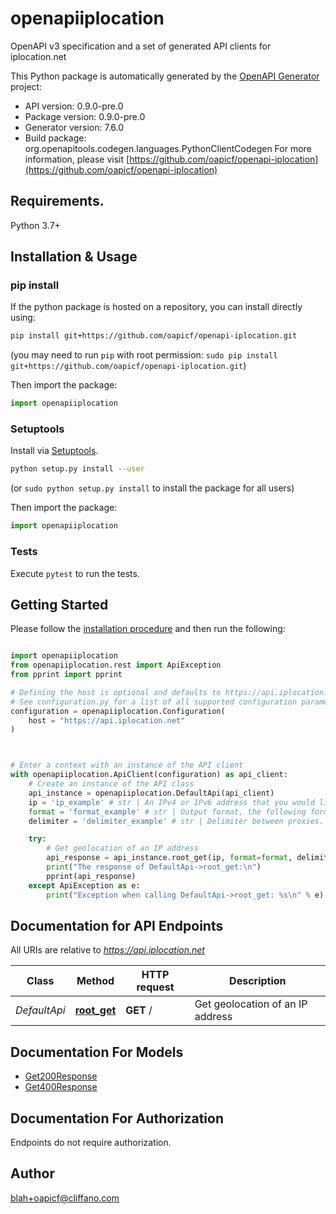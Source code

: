 # openapiiplocation
OpenAPI v3 specification and a set of generated API clients for iplocation.net

This Python package is automatically generated by the [OpenAPI Generator](https://openapi-generator.tech) project:

- API version: 0.9.0-pre.0
- Package version: 0.9.0-pre.0
- Generator version: 7.6.0
- Build package: org.openapitools.codegen.languages.PythonClientCodegen
For more information, please visit [https://github.com/oapicf/openapi-iplocation](https://github.com/oapicf/openapi-iplocation)

## Requirements.

Python 3.7+

## Installation & Usage
### pip install

If the python package is hosted on a repository, you can install directly using:

```sh
pip install git+https://github.com/oapicf/openapi-iplocation.git
```
(you may need to run `pip` with root permission: `sudo pip install git+https://github.com/oapicf/openapi-iplocation.git`)

Then import the package:
```python
import openapiiplocation
```

### Setuptools

Install via [Setuptools](http://pypi.python.org/pypi/setuptools).

```sh
python setup.py install --user
```
(or `sudo python setup.py install` to install the package for all users)

Then import the package:
```python
import openapiiplocation
```

### Tests

Execute `pytest` to run the tests.

## Getting Started

Please follow the [installation procedure](#installation--usage) and then run the following:

```python

import openapiiplocation
from openapiiplocation.rest import ApiException
from pprint import pprint

# Defining the host is optional and defaults to https://api.iplocation.net
# See configuration.py for a list of all supported configuration parameters.
configuration = openapiiplocation.Configuration(
    host = "https://api.iplocation.net"
)



# Enter a context with an instance of the API client
with openapiiplocation.ApiClient(configuration) as api_client:
    # Create an instance of the API class
    api_instance = openapiiplocation.DefaultApi(api_client)
    ip = 'ip_example' # str | An IPv4 or IPv6 address that you would like to lookup.
    format = 'format_example' # str | Output format, the following formats are supported: plain xml json jsonp php csv serialized (optional)
    delimiter = 'delimiter_example' # str | Delimiter between proxies. Can be used only with format plain. The following types are supported: 1 for \"\\n\", 2 for \"<br>\". (optional)

    try:
        # Get geolocation of an IP address
        api_response = api_instance.root_get(ip, format=format, delimiter=delimiter)
        print("The response of DefaultApi->root_get:\n")
        pprint(api_response)
    except ApiException as e:
        print("Exception when calling DefaultApi->root_get: %s\n" % e)

```

## Documentation for API Endpoints

All URIs are relative to *https://api.iplocation.net*

Class | Method | HTTP request | Description
------------ | ------------- | ------------- | -------------
*DefaultApi* | [**root_get**](docs/DefaultApi.md#root_get) | **GET** / | Get geolocation of an IP address


## Documentation For Models

 - [Get200Response](docs/Get200Response.md)
 - [Get400Response](docs/Get400Response.md)


<a id="documentation-for-authorization"></a>
## Documentation For Authorization

Endpoints do not require authorization.


## Author

blah+oapicf@cliffano.com


